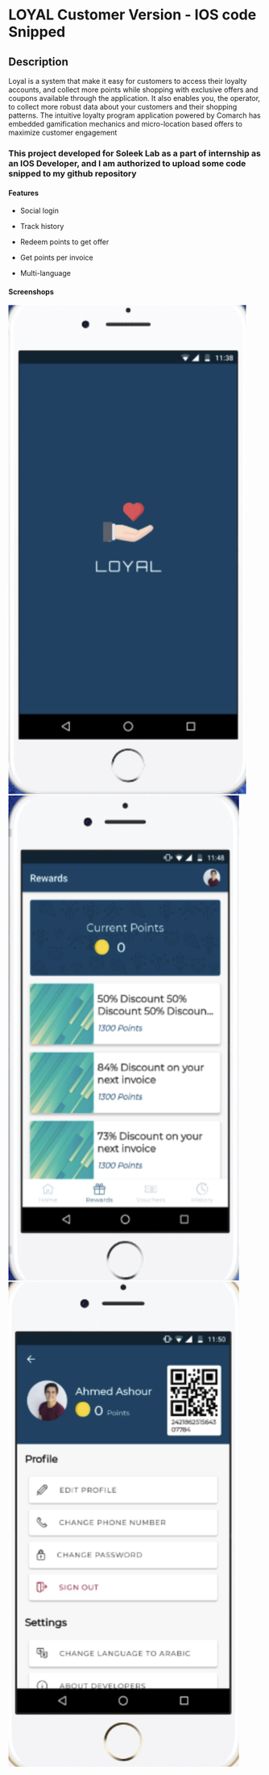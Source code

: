 # LOYAL Customer Version - IOS code Snipped

## Description

Loyal is a system that make it easy for customers to access their loyalty accounts, and collect more points while shopping with exclusive offers and coupons available through the application. It also enables you, the operator, to collect more robust data about your customers and their shopping patterns. The intuitive loyalty program application powered by Comarch has embedded gamification mechanics and micro-location based offers to maximize customer engagement

### This project developed for Soleek Lab as a part of internship as an IOS Developer, and I am authorized to upload some code snipped to my github repository

#### Features

- Social login

- Track history

- Redeem points to get offer

- Get points per invoice

- Multi-language

#### Screenshops

![alt splash screen](https://github.com/MrRadi6/LOYAL/blob/master/Screenshots/Screen%20Shot%202020-01-17%20at%201.51.48%20AM.png)
![alt reward screen](https://github.com/MrRadi6/LOYAL/blob/master/Screenshots/Screen%20Shot%202020-01-17%20at%201.52.26%20AM.png)
![alt profile screen](https://github.com/MrRadi6/LOYAL/blob/master/Screenshots/Screen%20Shot%202020-01-17%20at%201.52.43%20AM.png)

